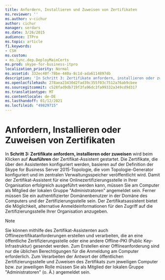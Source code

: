 ```yaml
---
title: Anfordern, Installieren und Zuweisen von Zertifikaten
ms.reviewer: ''
ms.author: v-cichur
author: cichur
manager: serdars
ms.date: 3/26/2015
audience: ITPro
ms.topic: article
f1.keywords:
- CSH
ms.custom:
- ms.lync.dep.DeployMainCerts
ms.prod: skype-for-business-itpro
localization_priority: Normal
ms.assetid: 332ec40f-78be-440a-8c1d-ada6114897db
description: 'In Schritt 3: Zertifikate anfordern, installieren oder zuweisen wird beim Klicken auf Ausführen der Zertifikat-Assistent gestartet. Die Zertifikate, die über den Assistenten konfiguriert werden, basieren auf der Definition der Skype for Business Server 2015-Topologie, die vom Topologie-Generator konfiguriert und im zentralen Verwaltungsspeicher veröffentlicht wird. Damit der Zertifikat-Assistent für eine Onlinezertifizierungsstelle in Ihrer Organisation erfolgreich ausgeführt werden kann, müssen Sie am Computer als Mitglied der lokalen Gruppe "Administratoren" angemeldet sein. Ferner müssen Sie ein authentifizierter Domänenbenutzer in der Domäne des Computers und der Zertifizierungsstelle sein. Der Zertifikatassistent bietet die Möglichkeit, alternative Anmeldeinformationen für den Zugriff auf die Zertifizierungsstelle Ihrer Organisation anzugeben.'
ms.openlocfilehash: 278aea23430d2fad39c355f03c7512a76ab9cbee
ms.sourcegitcommit: c528fad9db719f3fa96dc3fa99332a349cd9d317
ms.translationtype: MT
ms.contentlocale: de-DE
ms.lasthandoff: 01/12/2021
ms.locfileid: "49829715"
---
```

# <a name="request-install-or-assign-certificates"></a>Anfordern, Installieren oder Zuweisen von Zertifikaten
 
 In **Schritt 3: Zertifikate anfordern, installieren oder zuweisen** wird beim Klicken auf **Ausführen** der Zertifikat-Assistent gestartet. Die Zertifikate, die über den Assistenten konfiguriert werden, basieren auf der Definition der Skype for Business Server 2015-Topologie, die vom Topologie-Generator konfiguriert und im zentralen Verwaltungsspeicher veröffentlicht wird. Damit der Zertifikat-Assistent für eine Onlinezertifizierungsstelle in Ihrer Organisation erfolgreich ausgeführt werden kann, müssen Sie am Computer als Mitglied der lokalen Gruppe "Administratoren" angemeldet sein. Ferner müssen Sie ein authentifizierter Domänenbenutzer in der Domäne des Computers und der Zertifizierungsstelle sein. Der Zertifikatsassistent bietet die Möglichkeit, alternative Anmeldeinformationen für den Zugriff auf die Zertifizierungsstelle Ihrer Organisation anzugeben.
  
> [!NOTE]
> Sie können mithilfe des Zertifikat-Assistenten auch Offlinezertifikatanforderungen erstellen und verarbeiten, die an eine öffentliche Zertifizierungsstelle oder eine andere Offline-PKI (Public Key-Infrastruktur) gesendet werden. Zum Erstellen einer Offlineanforderung sind nur die üblichen Berechtigungen für die Anmeldung am Computer erforderlich. Zum Verarbeiten der Antwort der öffentlichen Zertifizierungsstelle und Zuweisen des Zertifikats zum jeweiligen Computer bzw. zur jeweiligen Rolle müssen Sie als Mitglied der lokalen Gruppe "Administratoren" (o. Ä.) angemeldet sein. 
  

